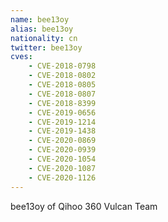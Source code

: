 ```yaml
---
name: bee13oy
alias: bee13oy
nationality: cn
twitter: bee13oy
cves:
    - CVE-2018-0798
    - CVE-2018-0802
    - CVE-2018-0805
    - CVE-2018-0807
    - CVE-2018-8399
    - CVE-2019-0656
    - CVE-2019-1214
    - CVE-2019-1438
    - CVE-2020-0869
    - CVE-2020-0939
    - CVE-2020-1054
    - CVE-2020-1087
    - CVE-2020-1126
---
```

bee13oy of Qihoo 360 Vulcan Team
